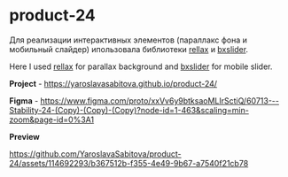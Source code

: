 # product-24

Для реализации интерактивных элементов (параллакс фона и мобильный слайдер) ипользовала библиотеки [rellax](https://dixonandmoe.com/rellax/) и [bxslider](https://bxslider.com/).

Here I used [rellax](https://dixonandmoe.com/rellax/) for parallax background and [bxslider](https://bxslider.com/) for mobile slider.

**Project** - https://yaroslavasabitova.github.io/product-24/

**Figma** - https://www.figma.com/proto/xxVv6y9btksaoMLIrSctiQ/60713---Stability-24-(Copy)-(Copy)-(Copy)?node-id=1-463&scaling=min-zoom&page-id=0%3A1

**Preview**

https://github.com/YaroslavaSabitova/product-24/assets/114692293/b367512b-f355-4e49-9b67-a7540f21cb78


